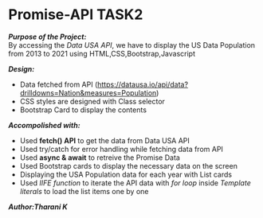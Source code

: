 # Promise-API TASK2

***Purpose of the Project:***   
By accessing the *Data USA API*, we have to display the US Data Population from 2013 to 2021 using HTML,CSS,Bootstrap,Javascript

***Design:***   
- Data fetched from API (https://datausa.io/api/data?drilldowns=Nation&measures=Population)   
- CSS styles are designed with Class selector   
- Bootstrap Card to display the contents  

***Accompolished with:***
- Used **fetch() API** to get the data from Data USA API   
- Used try/catch for error handling while fetching data from API
- Used **async & await** to retreive the Promise Data 
- Used Bootstrap cards to display the necessary data on the screen   
- Displaying the USA Population data for each year with List cards   
- Used *IIFE function* to iterate the API data with *for loop* inside *Template literals* to load the list items one by one   

***Author:Tharani K***   